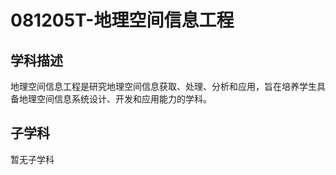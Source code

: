 # 081205T-地理空间信息工程

## 学科描述
地理空间信息工程是研究地理空间信息获取、处理、分析和应用，旨在培养学生具备地理空间信息系统设计、开发和应用能力的学科。

## 子学科

暂无子学科
